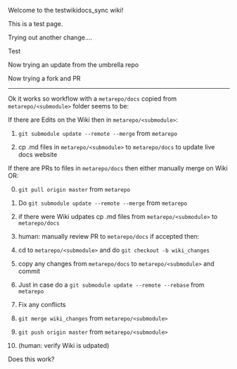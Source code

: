 Welcome to the testwikidocs_sync wiki!

This is a test page.

Trying out another change....

Test

Now trying an update from the umbrella repo

Now trying a fork and PR

------------

Ok it works so workflow with a `metarepo/docs` copied from `metarepo/<submodule>` folder seems to be:

If there are Edits on the Wiki then in `metarepo/<submodule>`:

1. `git submodule update --remote --merge` from `metarepo`

2. cp .md files in `metarepo/<submodule>` to `metarepo/docs` to update live docs website


If there are PRs to files in `metarepo/docs` then either manually merge on Wiki OR:

0. `git pull origin master` from `metarepo`

1. Do `git submodule update --remote --merge` from `metarepo`

2. if there were Wiki udpates cp .md files from `metarepo/<submodule>` to `metarepo/docs`

3. human: manually review PR to `metarepo/docs` if accepted then:

4. cd to `metarepo/<submodule>` and do `git checkout -b wiki_changes`

5. copy any changes from `metarepo/docs` to  `metarepo/<submodule>` and commit

6. Just in case do a `git submodule update --remote --rebase` from `metarepo`

7. Fix any conflicts

7. `git merge wiki_changes` from `metarepo/<submodule>`

8. `git push origin master` from `metarepo/<submodule>`

9. (human: verify Wiki is udpated)

Does this work?
